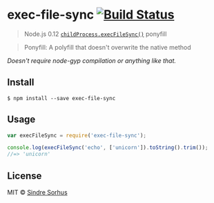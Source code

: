 # exec-file-sync [![Build Status](https://travis-ci.org/sindresorhus/exec-file-sync.svg?branch=master)](https://travis-ci.org/sindresorhus/exec-file-sync)

> Node.js 0.12 [`childProcess.execFileSync()`](https://nodejs.org/api/child_process.html#child_process_child_process_execfilesync_command_args_options) ponyfill

> Ponyfill: A polyfill that doesn't overwrite the native method

*Doesn't require node-gyp compilation or anything like that.*


## Install

```
$ npm install --save exec-file-sync
```


## Usage

```js
var execFileSync = require('exec-file-sync');

console.log(execFileSync('echo', ['unicorn']).toString().trim());
//=> 'unicorn'
```


## License

MIT © [Sindre Sorhus](http://sindresorhus.com)
